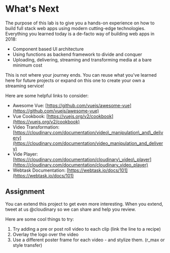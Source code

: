 # What's Next

The purpose of this lab is to give you a hands-on experience on how to build full stack web apps using modern cutting-edge technologies. Everything you learned today is a de-facto way of building web apps in 2018:

* Component based UI architecture
* Using functions as backend framework to divide and conquer
* Uploading, delivering, streaming and transforming media at a bare minimum cost

This is not where your journey ends. You can reuse what you've learned here for future projects or expand on this one to create your own a streaming service!

Here are some helpful links to consider:

* Awesome Vue: [https://github.com/vuejs/awesome-vue](https://github.com/vuejs/awesome-vue)
* Vue Cookbook: [https://vuejs.org/v2/cookbook](https://vuejs.org/v2/cookbook)
* Video Transformation: [https://cloudinary.com/documentation/video\_manipulation\_and\_delivery](https://cloudinary.com/documentation/video_manipulation_and_delivery)
* Vide Player: [https://cloudinary.com/documentation/cloudinary\_video\_player](https://cloudinary.com/documentation/cloudinary_video_player)
* Webtask Documentation: [https://webtask.io/docs/101](https://webtask.io/docs/101)

## Assignment

You can extend this project to get even more interesting. When you extend, tweet at us @cloudinary so we can share and help you review.

Here are some cool things to try:

1. Try adding a pre or post roll video to each clip \(link the line to a recipe\)
2. Overlay the logo over the video
3. Use a different poster frame for each video - and stylize them. \(r\_max or style transfer\)




